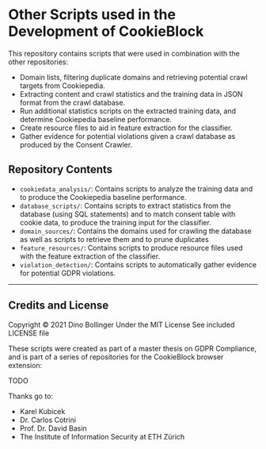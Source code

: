 # Other Scripts used in the Development of CookieBlock

This repository contains scripts that were used in combination with the other repositories:
* Domain lists, filtering duplicate domains and retrieving potential crawl targets from Cookiepedia.
* Extracting content and crawl statistics and the training data in JSON format from the crawl database.
* Run additional statistics scripts on the extracted training data, and determine Cookiepedia baseline performance.
* Create resource files to aid in feature extraction for the classifier.
* Gather evidence for potential violations given a crawl database as produced by the Consent Crawler.

## Repository Contents

* `cookiedata_analysis/`: Contains scripts to analyze the training data and to produce the Cookiepedia baseline performance.
* `database_scripts/`: Contains scripts to extract statistics from the database (using SQL statements) and to match consent table with cookie data, to produce the training input for the classifier.
* `domain_sources/`: Contains the domains used for crawling the database as well as scripts to retrieve them and to prune duplicates
* `feature_resources/`: Contains scripts to produce resource files used with the feature extraction of the classifier.
* `violation_detection/`: Contains scripts to automatically gather evidence for potential GDPR violations.

----
## Credits and License

Copyright © 2021 Dino Bollinger
Under the MIT License
See included LICENSE file

These scripts were created as part of a master thesis on GDPR Compliance, 
and is part of a series of repositories for the CookieBlock browser extension:

TODO

Thanks go to:
* Karel Kubicek
* Dr. Carlos Cotrini
* Prof. Dr. David Basin
* The Institute of Information Security at ETH Zürich